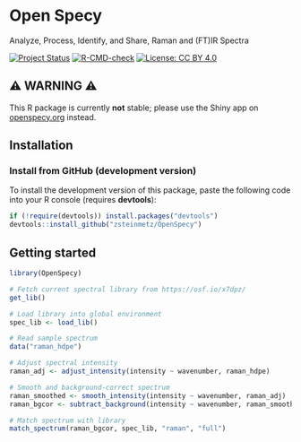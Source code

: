 # Open Specy

Analyze, Process, Identify, and Share, Raman and (FT)IR Spectra

<!-- badges: start -->
[![Project Status](https://www.repostatus.org/badges/latest/active.svg)](https://www.repostatus.org/#active)
[![R-CMD-check](https://github.com/zsteinmetz/OpenSpecy/workflows/R-CMD-check/badge.svg)](https://github.com/zsteinmetz/OpenSpecy/actions)
[![License: CC BY 4.0](https://img.shields.io/badge/license-CC%20BY%204.0-lightgrey.svg)](https://creativecommons.org/licenses/by/4.0/)
<!-- badges: end -->

## :warning: WARNING :warning:

This R package is currently **not** stable; please use the Shiny app on [openspecy.org](https://wincowger.shinyapps.io/OpenSpecy/) instead.

## Installation

<!-- **OpenSpecy** is available from CRAN and GitHub.

### Install from CRAN (stable version)

You can install the released version of **OpenSpecy** from
[CRAN](https://CRAN.R-project.org) with:

```r
install.packages("envalysis")
```
-->

### Install from GitHub (development version)

To install the development version of this package, paste the following code
into your R console (requires **devtools**):

```r
if (!require(devtools)) install.packages("devtools")
devtools::install_github("zsteinmetz/OpenSpecy")
```

## Getting started

```r
library(OpenSpecy)

# Fetch current spectral library from https://osf.io/x7dpz/
get_lib()

# Load library into global environment
spec_lib <- load_lib()

# Read sample spectrum
data("raman_hdpe")

# Adjust spectral intensity
raman_adj <- adjust_intensity(intensity ~ wavenumber, raman_hdpe)

# Smooth and background-correct spectrum
raman_smoothed <- smooth_intensity(intensity ~ wavenumber, raman_adj)
raman_bgcor <- subtract_background(intensity ~ wavenumber, raman_smoothed)

# Match spectrum with library
match_spectrum(raman_bgcor, spec_lib, "raman", "full")
```

